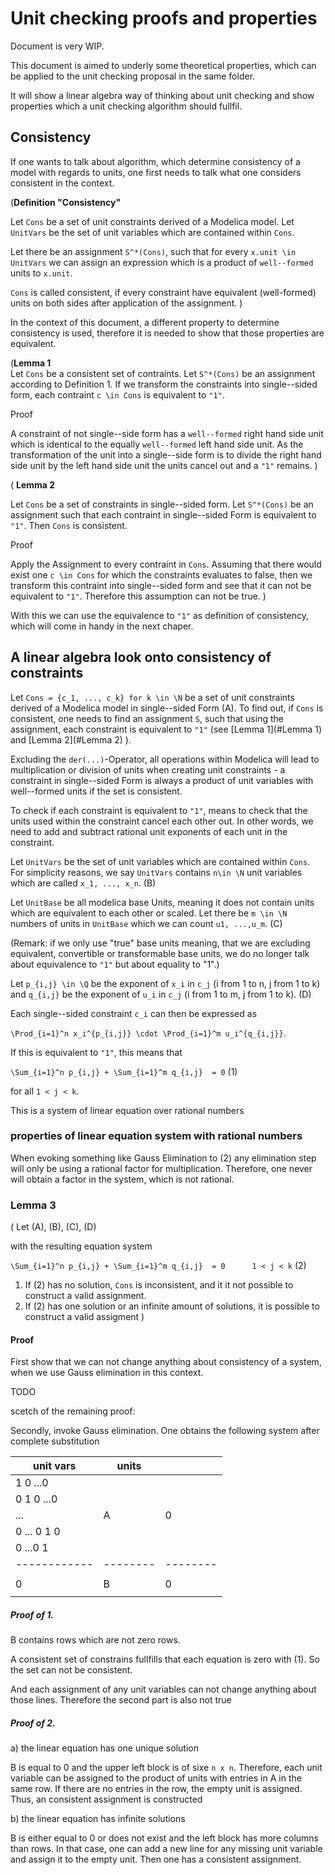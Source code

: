 # Unit checking proofs and properties

Document is very WIP.



This document is aimed to underly some theoretical properties, which can be applied to the unit checking proposal in the same folder.


It will show a linear algebra way of thinking about unit checking and show properties which a unit checking algorithm should fullfil.


## Consistency

If one wants to talk about algorithm, which determine consistency of a model with regards to units, one first needs to talk what one considers consistent in the context.

(**Definition "Consistency"**

Let `Cons` be a set of unit constraints derived of a Modelica model. Let `UnitVars` be the set of unit variables which are contained within `Cons`.

Let there be an assignment `S^*(Cons)`, such that for every `x.unit \in UnitVars` we can assign an expression which is a product of `well--formed` units to `x.unit`.

`Cons` is called consistent, if every constraint have equivalent (well-formed) units on both sides after application of the assignment.
)

In the context of this document, a different property to determine consistency is used, therefore it is needed to show that those properties are equivalent.

(**Lemma 1**  
 Let `Cons` be a consistent set of contraints. Let `S^*(Cons)` be an assignment according to Definition 1. If we transform the constraints into single--sided form, each contraint `c \in Cons` is equivalent to `"1"`.

Proof

A constraint of not single--side form has a `well--formed` right hand side unit which is identical to the equally `well--formed` left hand side unit. As the transformation of the unit into a single--side form is to divide the right hand side unit by the left hand side unit the units cancel out and a `"1"` remains.
)

(
**Lemma 2**

Let `Cons` be a set of constraints in single--sided form. Let `S^*(Cons)` be an assignment such that each contraint in single--sided Form is equivalent to `"1"`. Then `Cons` is consistent.

Proof

Apply the Assignment to every contraint in `Cons`. Assuming that there would exist one `c \in Cons` for which the constraints evaluates to false, then we transform this contraint into single--sided form and see that it can not be equivalent to `"1"`. Therefore this assumption can not be true.
)

With this we can use the equivalence to `"1"` as definition of consistency, which will come in handy in the next chaper.

## A linear algebra look onto consistency of constraints

Let `Cons = {c_1, ..., c_k} for k \in \N` be a set of unit constraints derived of a Modelica model in single--sided Form (A). To find out, if `Cons` is consistent, one needs to find an assignment `S`, such that using the assignment, each constraint is equivalent to `"1"` (see [Lemma 1](#Lemma 1) and [Lemma 2](#Lemma 2) ).

Excluding the `der(...)`-Operator, all operations within Modelica will lead to multiplication or division of units when creating unit constraints - a constraint in single--sided Form is always a product of unit variables with well--formed units if the set is consistent.

To check if each constraint is equivalent to `"1"`, means to check that the units used within the constraint cancel each other out. In other words, we need to add and subtract rational unit exponents of each unit in the constraint.

Let `UnitVars` be the set of unit variables which are contained within `Cons`. For simplicity reasons, we say `UnitVars` contains `n\in \N` unit variables which are called `x_1, ..., x_n`. (B)

Let `UnitBase` be all modelica base Units, meaning it does not contain units which are equivalent to each other or scaled. Let there be `m \in \N` numbers of units in `UnitBase` which we can count `u1, ...,u_m`. (C)

(Remark: if we only use "true" base units meaning, that we are excluding equivalent, convertible or transformable base units, we do no longer talk about equivalence to `"1"` but about equality to "1".)

Let `p_{i,j} \in \Q` be the exponent of `x_i` in `c_j` (i from 1 to n, j from 1 to k) and `q_{i,j}` be the exponent of `u_i` in `c_j` (i from 1 to m, j from 1 to k). (D)

Each single--sided constraint `c_i` can then be expressed as

`\Prod_{i=1}^n x_i^{p_{i,j}} \cdot \Prod_{i=1}^m u_i^{q_{i,j}}`.

If this is equivalent to `"1"`, this means that

`\Sum_{i=1}^n p_{i,j} + \Sum_{i=1}^m q_{i,j}  = 0` (1)

for all `1 < j < k`.

This is a system of linear equation over rational numbers

### properties of linear equation system with rational numbers

When evoking something like Gauss Elimination to (2) any elimination step will only be using a rational factor for multiplication. Therefore, one never will obtain a factor in the system, which is not rational.

### **Lemma 3**

(
Let (A), (B), (C), (D)

with the resulting equation system

`\Sum_{i=1}^n p_{i,j} + \Sum_{i=1}^m q_{i,j}  = 0      1 < j < k` (2)

1. If (2) has no solution, `Cons` is inconsistent, and it it not possible to construct a valid assignment.
2. If (2) has one solution or an infinite amount of solutions, it is possible to construct a valid assigment
)

#### Proof

First show that we can not change anything about consistency of a system, when we use Gauss elimination in this context.

TODO

scetch of the remaining proof:

Secondly, invoke Gauss elimination. One obtains the following system after complete substitution

| unit vars  | units  |        |
|------------|--------|--------|
|1 0     ...0|        |        |  
|0 1 0   ...0|        |        |
|    ...     |    A   |    0   |
|0  ... 0 1 0|        |        |
|0     ...0 1|        |        |
|------------|--------|--------|
|            |        |        |
|     0      |    B   |    0   |
|            |        |        |


##### Proof of 1.

B contains rows which are not zero rows.

A consistent set of constrains fullfills that each equation is zero with (1). So the set can not be consistent.

And each assignment of any unit variables can not change anything about those lines. Therefore the second part is also not true



##### Proof of 2.

a) the linear equation has one unique solution

B is equal to 0 and the upper left block is of sixe `n x n`. Therefore, each unit variable can be assigned to the product of units with entries in A in the same row. If there are no entries in the row, the empty unit is assigned. Thus, an consistent assignment is constructed

b) the linear equation has infinite solutions

B is either equal to 0 or does not exist and the left block has more columns than rows. In that case, one can add a new line for any missing unit variable and assign it to the empty unit. Then one has a consistent assignment.


